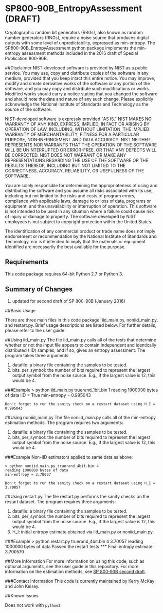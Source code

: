 # SP800-90B_EntropyAssessment (DRAFT)
Cryptographic random bit generators (RBGs), also known as random number generators (RNGs), require a noise source that produces digital outputs with some level of unpredictability, expressed as min-entropy. 
The SP800-90B_EntropyAssessment python package implements the min-entropy assessment methods included in the 2016 draft of Special Publication 800-90B.

##Disclaimer
NIST-developed software is provided by NIST as a public service. You may use, copy and distribute copies of the software in any medium, provided that you keep intact this entire notice. You may improve, modify and create derivative works of the software or any portion of the software, and you may copy and distribute such modifications or works. Modified works should carry a notice stating that you changed the software and should note the date and nature of any such change. Please explicitly acknowledge the National Institute of Standards and Technology as the source of the software.

NIST-developed software is expressly provided "AS IS." NIST MAKES NO WARRANTY OF ANY KIND, EXPRESS, IMPLIED, IN FACT OR ARISING BY OPERATION OF LAW, INCLUDING, WITHOUT LIMITATION, THE IMPLIED WARRANTY OF MERCHANTABILITY, FITNESS FOR A PARTICULAR PURPOSE, NON-INFRINGEMENT AND DATA ACCURACY. NIST NEITHER REPRESENTS NOR WARRANTS THAT THE OPERATION OF THE SOFTWARE WILL BE UNINTERRUPTED OR ERROR-FREE, OR THAT ANY DEFECTS WILL BE CORRECTED. NIST DOES NOT WARRANT OR MAKE ANY REPRESENTATIONS REGARDING THE USE OF THE SOFTWARE OR THE RESULTS THEREOF, INCLUDING BUT NOT LIMITED TO THE CORRECTNESS, ACCURACY, RELIABILITY, OR USEFULNESS OF THE SOFTWARE.

You are solely responsible for determining the appropriateness of using and distributing the software and you assume all risks associated with its use, including but not limited to the risks and costs of program errors, compliance with applicable laws, damage to or loss of data, programs or equipment, and the unavailability or interruption of operation. This software is not intended to be used in any situation where a failure could cause risk of injury or damage to property. The software developed by NIST employees is not subject to copyright protection within the United States.

The identification of any commercial product or trade name does not imply endorsement or recommendation by the National Institute of Standards and Technology, nor is it intended to imply that the materials or equipment identified are necessarily the best available for the purpose.

## Requirements

This code package requires 64-bit Python 2.7 or Python 3.

## Summary of Changes
1. updated for second draft of SP 800-90B (January 2016)

##Basic Usage

There are three main files in this code package: iid_main.py, noniid_main.py, and restart.py. Brief usage descriptions are listed below. For further details, please refer to the user guide.

##Using iid_main.py
The file iid_main.py calls all of the tests that determine whether or not the input file appears to contain independent and identically distributed (IID) samples, and if so, gives an entropy assessment. 
The program takes three arguments: 

1. 	datafile: a binary file containing the samples to be tested.
2. 	bits_per_symbol: the number of bits required to represent the largest output symbol from the noise source. E.g., if the largest value is 12, this would be 4.

###Example
	> python iid_main.py truerand_1bit.bin 1
	reading 1000000 bytes of data
	IID = True
	min-entropy = 0.995043
	
	Don't forget to run the sanity check on a restart dataset using H_I = 0.995043

##Using noniid_main.py
The file noniid_main.py calls all of the min-entropy estimation methods. The program requires two arguments:

1. 	datafile: a binary file containing the samples to be tested.
2. 	bits_per_symbol: the number of bits required to represent the largest output symbol from the noise source. E.g., if the largest value is 12, this would be 4.

###Example
Non-IID estimators applied to same data as above:

	> python noniid_main.py truerand_4bit.bin 4
	reading 1000000 bytes of data
	min-entropy = 3.70057

	Don't forget to run the sanity check on a restart dataset using H_I = 3.70057

##Using restart.py
The file restart.py performs the sanity checks on the restart dataset. The program requires three arguments:

1. 	datafile: a binary file containing the samples to be tested.
2. 	bits_per_symbol: the number of bits required to represent the largest output symbol from the noise source. E.g., if the largest value is 12, this would be 4.
3.	H_I: initial entropy estimate obtained via iid_main.py or noniid_main.py.

###Example
	> python restart.py truerand_4bit.bin 4 3.70057
	reading 1000000 bytes of data
	Passed the restart tests
	*** Final entropy estimate: 3.700570

##More Information
For more information on using this code, such as optional arguments, see the user guide in this repository.
For more information on the estimation methods, see [SP 800-90B second draft](http://csrc.nist.gov/publications/drafts/800-90/sp800-90b_second_draft.pdf).

###Contact Information
This code is currently maintained by Kerry McKay and John Kelsey.

##Known Issues

Does not work with `python3`